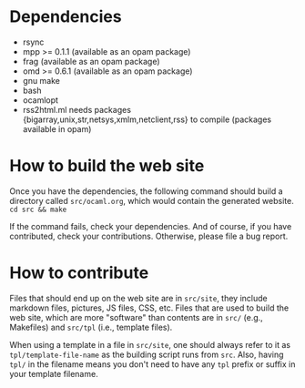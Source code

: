 # Dependencies

  * rsync
  * mpp >= 0.1.1 (available as an opam package)
  * frag (available as an opam package)
  * omd >= 0.6.1 (available as an opam package)
  * gnu make
  * bash
  * ocamlopt
  * rss2html.ml needs packages {bigarray,unix,str,netsys,xmlm,netclient,rss} to compile (packages available in opam)

# How to build the web site

Once you have the dependencies, the following command should build a
directory called `src/ocaml.org`, which would contain the generated
website. `cd src && make`

If the command fails, check your dependencies. And of course, if you
have contributed, check your contributions. 
Otherwise, please file a bug report.

# How to contribute

Files that should end up on the web site are in `src/site`, they
include markdown files, pictures, JS files, CSS, etc.
Files that are used to build the web site, which are more "software"
than contents are in `src/` (e.g., Makefiles) and `src/tpl` (i.e.,
template files).

When using a template in a file in `src/site`, one should always refer
to it as `tpl/template-file-name` as the building script runs from
`src`. Also, having `tpl/` in the filename means you don't need to
have any `tpl` prefix or suffix in your template filename.


